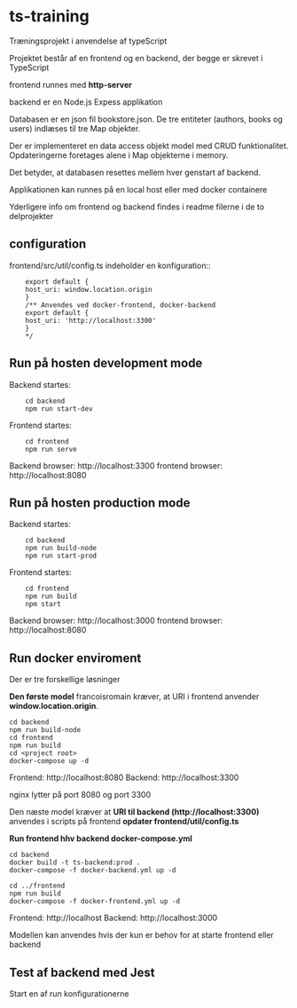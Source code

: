 # ts-training

Træningsprojekt i anvendelse af typeScript

Projektet består af en frontend og en backend, der begge er skrevet i TypeScript

frontend runnes med **http-server**

backend er en Node.js Expess applikation

Databasen er en json fil bookstore.json. De tre entiteter (authors, books og users) indlæses til tre Map objekter.

Der er implementeret en data access objekt model med CRUD funktionalitet. Opdateringerne foretages alene i Map objekterne i memory. 

Det betyder, at databasen resettes mellem hver genstart af backend.

Applikationen kan runnes på en local host eller med docker containere

Yderligere info om frontend og backend findes i readme filerne i de to delprojekter

## configuration

frontend/src/util/config.ts indeholder en konfiguration::
```
    export default {
    host_uri: window.location.origin
    }
    /** Anvendes ved docker-frontend, docker-backend
    export default {
    host_uri: 'http://localhost:3300'
    }
    */
```

## Run på hosten development mode

Backend startes:
```
    cd backend
    npm run start-dev
```
Frontend startes:
```
    cd frontend
    npm run serve

```
Backend browser:  http://localhost:3300
frontend browser: http://localhost:8080

## Run på hosten production mode

Backend startes:
```
    cd backend
    npm run build-node
    npm run start-prod
```
Frontend startes:
```
    cd frontend
    npm run build
    npm start
```
Backend browser:  http://localhost:3000
frontend browser: http://localhost:8080

## Run docker enviroment
Der er tre forskellige løsninger

**Den første model** francoisromain kræver, at URI i frontend anvender **window.location.origin**.

```
cd backend
npm run build-node
cd frontend 
npm run build
cd <project root>
docker-compose up -d
````

Frontend: http://localhost:8080
Backend:  http://localhost:3300

nginx lytter på port 8080 og port 3300

Den næste model kræver at **URI til backend (http://localhost:3300)** anvendes i scripts på frontend **opdater frontend/util/config.ts**

**Run frontend hhv backend docker-compose.yml**

```
cd backend 
docker build -t ts-backend:prod .
docker-compose -f docker-backend.yml up -d
```

```
cd ../frontend
npm run build
docker-compose -f docker-frontend.yml up -d
```

Frontend: http://localhost
Backend: http://localhost:3000

Modellen kan anvendes hvis der kun er behov for at starte frontend eller backend

## Test af backend med Jest

Start en af run konfigurationerne 
